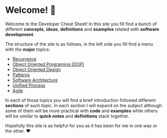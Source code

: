 # Welcome! 🥳

Welcome to the Developer Cheat Sheet! In this site you fill find a bunch of different **concepts**, **ideas**, **definitions** and **examples** related with **software development**.

The structure of the site is as follows, in the left side you fill find a menu with the **major** topics:

- [Recurrence](./recurrence/)
- [Object Oriented Programing (OOP)](./oop/)
- [Object Oriented Design](./ood/)
- [Patterns](./patterns/)
- [Software Architecture](./software-architecture/)
- [Unified Process](./unified-process/)
- [Agile](./agile/)

In each of those topics you will find a brief introduction followed different **sections** of such topic. In each section I will expand on the subject although some of them will be more practical with **code** and **examples** while others will be similar to **quick notes** and **definitions** stack together.

Hopefully this site is as helpful for you as it has been for me in one way or the other. ❤️
